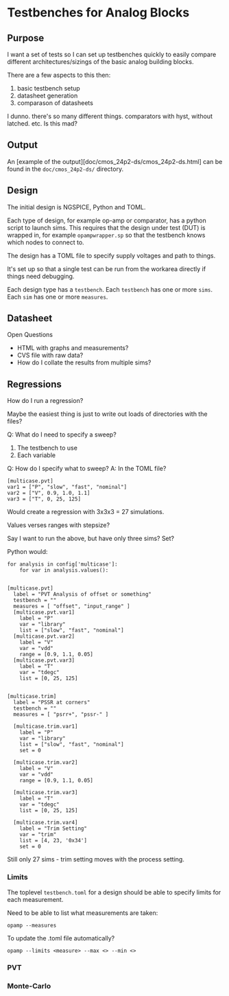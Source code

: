 Testbenches for Analog Blocks
==========================================

Purpose
-------------------------------------------

I want a set of tests so I can set up testbenches quickly to
easily compare different architectures/sizings of the basic
analog building blocks.

There are a few aspects to this then:
1. basic testbench setup
2. datasheet generation
3. comparason of datasheets


I dunno. there's so many different things. comparators with hyst, without
latched. etc. Is this mad?

Output
--------------------------------------------
An [example of the output][doc/cmos_24p2-ds/cmos_24p2-ds.html] can be found
in the `doc/cmos_24p2-ds/` directory.


Design
--------------------------------------------

The initial design is NGSPICE, Python and TOML.

Each type of design, for example op-amp or comparator, has a python script
to launch sims. This requires that the design under test (DUT) is wrapped
in, for example `opampwrapper.sp` so that the testbench knows which nodes
to connect to.

The design has a TOML file to specify supply voltages and path to things.

It's set up so that a single test can be run from the workarea directly if
things need debugging.

Each design type has a `testbench`.
Each `testbench` has one or more `sims`.
Each `sim` has one or more `measures`.


Datasheet
-----------------------------------------------

Open Questions
* HTML with graphs and measurements?
* CVS file with raw data?
* How do I collate the results from multiple sims?


Regressions
------------------------------------------------
How do I run a regression?

Maybe the easiest thing is just to write out loads of directories with the
files?

Q: What do I need to specify a sweep?
 1. The testbench to use
 2. Each variable

Q: How do I specify what to sweep?
A: In the TOML file?

    [multicase.pvt]
    var1 = ["P", "slow", "fast", "nominal"]
    var2 = ["V", 0.9, 1.0, 1.1]
    var3 = ["T", 0, 25, 125]

Would create a regression with 3x3x3 = 27 simulations.

Values verses ranges with stepsize?

Say I want to run the above, but have only three sims? Set?

Python would:

    for analysis in config['multicase']:
        for var in analysis.values():


    [multicase.pvt]
      label = "PVT Analysis of offset or something"
      testbench = ""
      measures = [ "offset", "input_range" ]
      [multicase.pvt.var1]
        label = "P"
        var = "library"
        list = ["slow", "fast", "nominal"]
      [multicase.pvt.var2]
        label = "V"
        var = "vdd"
        range = [0.9, 1.1, 0.05]
      [multicase.pvt.var3]
        label = "T"
        var = "tdegc"
    	list = [0, 25, 125]


    [multicase.trim]
      label = "PSSR at corners"
      testbench = ""
      measures = [ "psrr+", "pssr-" ]

      [multicase.trim.var1]
        label = "P"
        var = "library"
        list = ["slow", "fast", "nominal"]
        set = 0

      [multicase.trim.var2]
        label = "V"
        var = "vdd"
        range = [0.9, 1.1, 0.05]

      [multicase.trim.var3]
        label = "T"
        var = "tdegc"
    	list = [0, 25, 125]

      [multicase.trim.var4]
        label = "Trim Setting"
        var = "trim"
    	list = [4, 23, '0x34']
        set = 0


Still only 27 sims - trim setting moves with the process setting.



### Limits

The toplevel `testbench.toml` for a design should be able to specify limits
for each measurement.

Need to be able to list what measurements are taken:

    opamp --measures

To update the .toml file automatically?

    opamp --limits <measure> --max <> --min <>


### PVT



### Monte-Carlo



